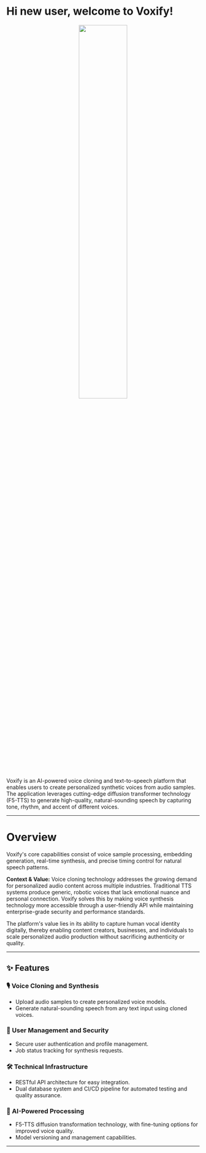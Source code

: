 # Hi new user, welcome to Voxify!

<p align="center">
<img src="https://voxify-prod.vercel.app/logo.png" width=50%>
</p>

Voxify is an AI-powered voice cloning and text-to-speech platform that enables users to create personalized synthetic voices from audio samples. The application leverages cutting-edge diffusion transformer technology (F5-TTS) to generate high-quality, natural-sounding speech by capturing tone, rhythm, and accent of different voices.

---

# Overview

Voxify's core capabilities consist of voice sample processing, embedding generation, real-time synthesis, and precise timing control for natural speech patterns.

**Context & Value:** Voice cloning technology addresses the growing demand for personalized audio content across multiple industries. Traditional TTS systems produce generic, robotic voices that lack emotional nuance and personal connection. Voxify solves this by making voice synthesis technology more accessible through a user-friendly API while maintaining enterprise-grade security and performance standards.

The platform's value lies in its ability to capture human vocal identity digitally, thereby enabling content creators, businesses, and individuals to scale personalized audio production without sacrificing authenticity or quality.

---
## ✨ Features

### 🎙 Voice Cloning and Synthesis
- Upload audio samples to create personalized voice models.
- Generate natural-sounding speech from any text input using cloned voices.

### 👤 User Management and Security
- Secure user authentication and profile management.
- Job status tracking for synthesis requests.

### 🛠 Technical Infrastructure
- RESTful API architecture for easy integration.
- Dual database system and CI/CD pipeline for automated testing and quality assurance.

### 🤖 AI-Powered Processing
- F5-TTS diffusion transformation technology, with fine-tuning options for improved voice quality.
- Model versioning and management capabilities.

---


